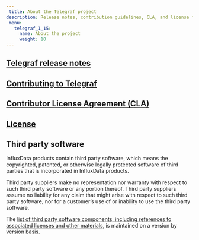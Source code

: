 ```yaml
---
 title: About the Telegraf project
description: Release notes, contribution guidelines, CLA, and license for the Telegraf project.
 menu:
   telegraf_1_15:
     name: About the project
     weight: 10
---
```


## [Telegraf release notes](/telegraf/v1.15/about_the_project/release-notes-changelog/)

## [Contributing to Telegraf](https://github.com/influxdata/telegraf/blob/master/CONTRIBUTING.md)

## [Contributor License Agreement (CLA)](https://influxdata.com/community/cla/)

## [License](https://github.com/influxdata/telegraf/blob/master/LICENSE)

## <a name="third_party">Third party software</a>
InfluxData products contain third party software, which means the copyrighted, patented, or otherwise legally protected
software of third parties that is incorporated in InfluxData products.

Third party suppliers make no representation nor warranty with respect to such third party software or any portion thereof.
Third party suppliers assume no liability for any claim that might arise with respect to such third party software, nor for a
customer’s use of or inability to use the third party software.

The [list of third party software components, including references to associated licenses and other materials](https://github.com/influxdata/telegraf/blob/release-1.12/docs/LICENSE_OF_DEPENDENCIES.md), is maintained on a version by version basis.
